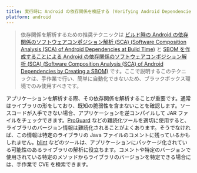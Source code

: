 ```yaml
---
title: 実行時に Android の依存関係を検証する (Verifying Android Dependencies at Runtime)
platform: android
---
```


> 依存関係を解析するための推奨テクニックは [ビルド時の Android の依存関係のソフトウェアコンポジション解析 (SCA) (Software Composition Analysis (SCA) of Android Dependencies at Build Time)](MASTG-TECH-0131.md) と [SBOM を作成することによる Android の依存関係のソフトウェアコンポジション解析 (SCA) (Software Composition Analysis (SCA) of Android Dependencies by Creating a SBOM)](MASTG-TECH-0130.md) です。ここで説明するこのテクニックは、手作業で行い、簡単に自動化できないため、ブラックボックス環境でのみ使用すべきです。

アプリケーションを解析する際、その依存関係を解析することが重要です。通常はライブラリの形をしており、既知の脆弱性を含まないことを確認します。ソースコードが入手できない場合、アプリケーションを逆コンパイルして JAR ファイルをチェックできます。[ProGuard](../../tools/android/MASTG-TOOL-0022.md) などの難読化ツールを適切に使用すると、ライブラリのバージョン情報は難読化されることがよくあります。そうでなければ、この情報は特定のライブラリの Java ファイルのコメントに残っているかもしれません。[blint](../../tools/android/MASTG-TOOL-0130.md) などのツールは、アプリケーションにパッケージ化されている可能性のあるライブラリの解析に役立ちます。コメントや特定のバージョンで使用されている特定のメソッドからライブラリのバージョンを特定できる場合には、手作業で CVE を検索できます。
